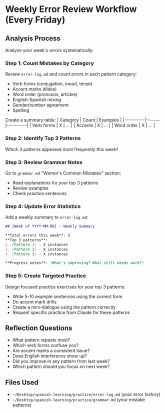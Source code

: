 # Weekly Error Review Workflow (Every Friday)

## Analysis Process

Analyze your week's errors systematically:

### Step 1: Count Mistakes by Category

Review `error-log.md` and count errors in each pattern category:
- Verb forms (conjugation, mood, tense)
- Accent marks (tildes)
- Word order (pronouns, articles)
- English-Spanish mixing
- Gender/number agreement
- Spelling

Create a summary table:
| Category | Count | Examples |
|----------|-------|----------|
| Verb forms | X | ... |
| Accents | X | ... |
| Word order | X | ... |

### Step 2: Identify Top 3 Patterns

Which 3 patterns appeared most frequently this week?

### Step 3: Review Grammar Notes

Go to `grammar.md` "Warren's Common Mistakes" section:
- Read explanations for your top 3 patterns
- Review examples
- Check practice sentences

### Step 4: Update Error Statistics

Add a weekly summary to `error-log.md`:
```markdown
## [Week of YYYY-MM-DD] - Weekly Summary

**Total errors this week**: X
**Top 3 patterns**:
1. [Pattern 1] - X instances
2. [Pattern 2] - X instances
3. [Pattern 3] - X instances

**Progress notes**: [What's improving? What still needs work?]
```

### Step 5: Create Targeted Practice

Design focused practice exercises for your top 3 patterns:
- Write 5-10 example sentences using the correct form
- Do accent mark drills
- Create a mini-dialogue using the pattern correctly
- Request specific practice from Claude for these patterns

## Reflection Questions

- What pattern repeats most?
- Which verb forms confuse you?
- Are accent marks a consistent issue?
- Does English interference show up?
- Did you improve in any pattern from last week?
- Which pattern should you focus on next week?

## Files Used

- `~/Desktop/spanish-learning/practice/error-log.md` (your error history)
- `~/Desktop/spanish-learning/practice/grammar.md` (your mistake patterns)
